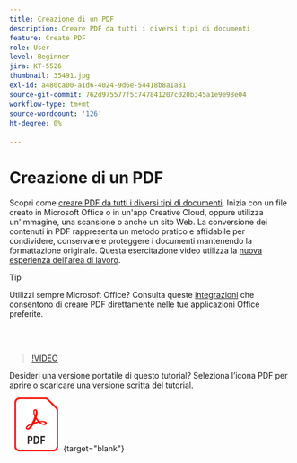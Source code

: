 ```yaml
---
title: Creazione di un PDF
description: Creare PDF da tutti i diversi tipi di documenti
feature: Create PDF
role: User
level: Beginner
jira: KT-5526
thumbnail: 35491.jpg
exl-id: a480ca00-a1d6-4024-9d6e-54418b8a1a81
source-git-commit: 762d975577f5c747841207c020b345a1e9e98e04
workflow-type: tm+mt
source-wordcount: '126'
ht-degree: 0%

---
```


# Creazione di un PDF

Scopri come [creare PDF da tutti i diversi tipi di documenti](https://www.adobe.com/it/acrobat/online/convert-pdf.html). Inizia con un file creato in Microsoft Office o in un&#39;app Creative Cloud, oppure utilizza un&#39;immagine, una scansione o anche un sito Web. La conversione dei contenuti in PDF rappresenta un metodo pratico e affidabile per condividere, conservare e proteggere i documenti mantenendo la formattazione originale. Questa esercitazione video utilizza la [nuova esperienza dell&#39;area di lavoro](new-workspace.md).

>[!TIP]
>
>Utilizzi sempre Microsoft Office? Consulta queste [integrazioni](../integrate/integrate-overview.md#microsoft) che consentono di creare PDF direttamente nelle tue applicazioni Office preferite.

<br> 

>[!VIDEO](https://video.tv.adobe.com/v/35491?quality=12&learn=on&hidetitle=true)

Desideri una versione portatile di questo tutorial? Seleziona l’icona PDF per aprire o scaricare una versione scritta del tutorial.

[![Immagine icona PDF](../assets/acrobat_PDF_96.png)](../assets/create_a_pdf.pdf){target="blank"}